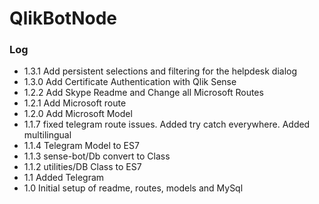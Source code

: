 # QlikBotNode

### Log

- 1.3.1 Add persistent selections and filtering for the helpdesk dialog
- 1.3.0 Add Certificate Authentication with Qlik Sense
- 1.2.2 Add Skype Readme and Change all Microsoft Routes
- 1.2.1 Add Microsoft route
- 1.2.0 Add Microsoft Model
- 1.1.7 fixed telegram route issues. Added try catch everywhere. Added multilingual
- 1.1.4 Telegram Model to ES7
- 1.1.3 sense-bot/Db convert to Class 
- 1.1.2 utilities/DB Class to ES7
- 1.1 Added Telegram
- 1.0 Initial setup of readme, routes, models and MySql